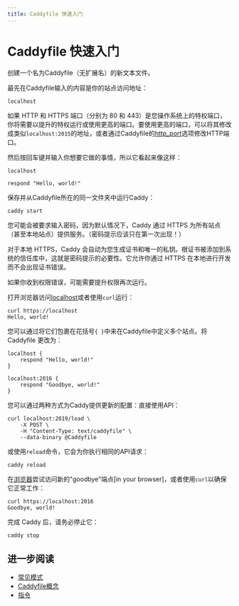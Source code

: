 ```yaml
---
title: Caddyfile 快速入门
---
```


# Caddyfile 快速入门

创建一个名为Caddyfile（无扩展名）的新文本文件。

最先在Caddyfile输入的内容是你的站点访问地址：

```caddy
localhost
```

<aside class="tip">
    如果 HTTP 和 HTTPS 端口（分别为 80 和 443）是您操作系统上的特权端口，你将需要以提升的特权运行或使用更高的端口。要使用更高的端口，可以将其修改成类似<code>localhost:2015</code>的地址，或者通过Caddyfile的<a href="/docs/caddyfile/options">http_port</a>选项修改HTTP端口。
</aside>

然后按回车键并输入你想要它做的事情，所以它看起来像这样：

```caddy
localhost

respond "Hello, world!"
```

保存并从Caddyfile所在的同一文件夹中运行Caddy：

<pre><code class="cmd bash">caddy start</code></pre>

您可能会被要求输入密码，因为默认情况下，Caddy 通过 HTTPS 为所有站点（甚至本地站点）提供服务。（密码提示应该只在第一次出现！）

<aside class="tip">
    对于本地 HTTPS，Caddy 会自动为您生成证书和唯一的私钥。根证书被添加到系统的信任库中，这就是密码提示的必要性。它允许你通过 HTTPS 在本地进行开发而不会出现证书错误。
</aside>

如果你收到权限错误，可能需要提升权限再次运行。

打开浏览器访问[localhost](http://localhost)或者使用`curl`运行：

<pre><code class="cmd"><span class="bash">curl https://localhost</span>
Hello, world!</code></pre>

您可以通过将它们包裹在花括号`{ }`中来在Caddyfile中定义多个站点。将Caddyfile 更改为：

```caddy
localhost {
	respond "Hello, world!"
}

localhost:2016 {
	respond "Goodbye, world!"
}
```

您可以通过两种方式为Caddy提供更新的配置：直接使用API：

<pre><code class="cmd bash">curl localhost:2019/load \
	-X POST \
	-H "Content-Type: text/caddyfile" \
	--data-binary @Caddyfile
</code></pre>

或使用`reload`命令，它会为你执行相同的API请求：

<pre><code class="cmd bash">caddy reload</code></pre>

在[浏览器](https://localhost:2016)尝试访问新的"goodbye"端点[in your browser]，或者使用`curl`以确保它正常工作：

<pre><code class="cmd"><span class="bash">curl https://localhost:2016</span>
Goodbye, world!</code></pre>

完成 Caddy 后，请务必停止它：

<pre><code class="cmd bash">caddy stop</code></pre>

## 进一步阅读

- [常见模式](/docs/caddyfile/patterns)
- [Caddyfile概念](/docs/caddyfile/concepts)
- [指令](/docs/caddyfile/directives)